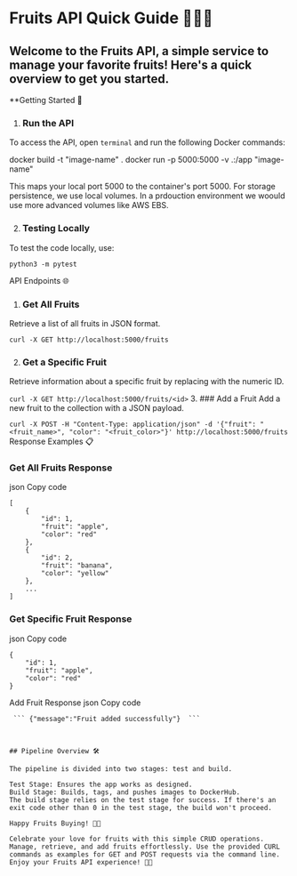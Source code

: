 # Fruits API Quick Guide 🍎🍌🍊

## Welcome to the Fruits API, a simple service to manage your favorite fruits! Here's a quick overview to get you started.

**Getting Started 🚀

1. ### Run the API
To access the API, open `terminal` and run the following Docker commands:

docker build -t "image-name" .
docker run -p 5000:5000 -v .:/app "image-name"

This maps your local port 5000 to the container's port 5000. For storage persistence, we use local volumes. In a prdouction environment we woould use more advanced volumes like AWS EBS.

2. ### Testing Locally
To test the code locally, use:


 `python3 -m pytest`

API Endpoints 🌐

1. ### Get All Fruits
Retrieve a list of all fruits in JSON format.


 `curl -X GET http://localhost:5000/fruits`

2. ### Get a Specific Fruit
Retrieve information about a specific fruit by replacing <id> with the numeric ID.


 `curl -X GET http://localhost:5000/fruits/<id>`
3. ### Add a Fruit
Add a new fruit to the collection with a JSON payload.


 `curl -X POST -H "Content-Type: application/json" -d '{"fruit": "<fruit_name>", "color": "<fruit_color>"}' http://localhost:5000/fruits`
Response Examples 📋

### Get All Fruits Response
json
Copy code
```
[
    {
        "id": 1,
        "fruit": "apple",
        "color": "red"
    },
    {
        "id": 2,
        "fruit": "banana",
        "color": "yellow"
    },
    ...
]
```
### Get Specific Fruit Response
json
Copy code
```
{
    "id": 1,
    "fruit": "apple",
    "color": "red"
}
```
Add Fruit Response
json
Copy code
```
 ``` {"message":"Fruit added successfully"}  ```



## Pipeline Overview 🛠️

The pipeline is divided into two stages: test and build.

Test Stage: Ensures the app works as designed.
Build Stage: Builds, tags, and pushes images to DockerHub.
The build stage relies on the test stage for success. If there's an exit code other than 0 in the test stage, the build won't proceed.

Happy Fruits Buying! 🎉🍇

Celebrate your love for fruits with this simple CRUD operations. Manage, retrieve, and add fruits effortlessly. Use the provided CURL commands as examples for GET and POST requests via the command line. Enjoy your Fruits API experience! 🍍🍉